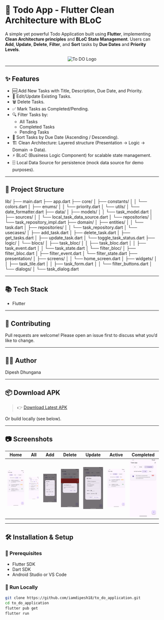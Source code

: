 # 📝 Todo App - Flutter Clean Architecture with BLoC

A simple yet powerful Todo Application built using **Flutter**, implementing **Clean Architecture principles** and **BLoC State Management**. Users can **Add**, **Update**, **Delete**, **Filter**, and **Sort** tasks by **Due Dates** and **Priority Levels**.


<p align="center">
  <img src="assets/logo/ms_logo.png" alt="To DO Logo" width="150" />
</p>

---

## ✨ Features

- 🆕 Add New Tasks with Title, Description, Due Date, and Priority.
- 📝 Edit/Update Existing Tasks.
- 🗑️ Delete Tasks.
- ✅ Mark Tasks as Completed/Pending.
- 🔍 Filter Tasks by:
  - All Tasks
  - Completed Tasks
  - Pending Tasks
- 📅 Sort Tasks by Due Date (Ascending / Descending).
- 🏗️ Clean Architecture: Layered structure (Presentation → Logic → Domain → Data).
- ⚡️ BLoC (Business Logic Component) for scalable state management.
- 🗄 Local Data Source for persistence (mock data source for demo purposes).

---

## 🧱 Project Structure

lib/
├── main.dart
├── app.dart
├── core/
│   ├── constants/
│   │   └── colors.dart
│   ├── enums/
│   │   └── priority.dart
│   └── utils/
│       └── date_formatter.dart
├── data/
│   ├── models/
│   │   └── task_model.dart
│   ├── sources/
│   │   └── local_task_data_source.dart
│   └── repositories/
│       └── task_repository_impl.dart
├── domain/
│   ├── entities/
│   │   └── task.dart
│   ├── repositories/
│   │   └── task_repository.dart
│   └── usecases/
│       ├── add_task.dart
│       ├── delete_task.dart
│       ├── get_tasks.dart
│       ├── update_task.dart
│       └── toggle_task_status.dart
├── logic/
│   └── blocs/
│       ├── task_bloc/
│       │   ├── task_bloc.dart
│       │   ├── task_event.dart
│       │   └── task_state.dart
│       └── filter_bloc/
│           ├── filter_bloc.dart
│           ├── filter_event.dart
│           └── filter_state.dart
├── presentation/
│   ├── screens/
│   │   └── home_screen.dart
│   ├── widgets/
│   │   ├── task_tile.dart
│   │   ├── task_form.dart
│   │   └── filter_buttons.dart
│   └── dialogs/
│       └── task_dialog.dart

---

## 📚 Tech Stack

- Flutter

---

## 🤝 Contributing

Pull requests are welcome!
Please open an issue first to discuss what you’d like to change.

---

## 🧑‍💻 Author

Dipesh Dhungana

---

## 📦 Download APK

> 👉 [Download Latest APK](https://github.com/iamdipesh18/to_do_application/releases/tag/v1.0.0)

Or build locally (see below).

---

## 📷 Screenshots

| Home | All | Add | Delete | Update | Active | Completed |
|------|--------|-----------|-------|------|--------|-----------|
| ![Home](assets/screenshots/home.png) | ![All](assets/screenshots/all.png) | ![Add](assets/screenshots/add.png) | ![Delete](assets/screenshots/delete.png) | ![Update](assets/screenshots/update.png) | ![Active](assets/screenshots/active.png) | ![Completed](assets/screenshots/completed.png) |

---

## 🛠️ Installation & Setup

### 🔧 Prerequisites
- Flutter SDK 
- Dart SDK
- Android Studio or VS Code

### 🧪 Run Locally

```bash
git clone https://github.com/iamdipesh18/to_do_application.git
cd to_do_application
flutter pub get
flutter run
